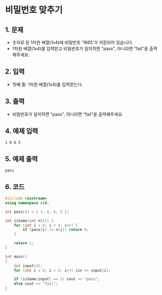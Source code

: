 # 비밀번호 맞추기 #

## 1. 문제
- 숫자로 된 1차원 배열(1x4)에 비밀번호 '1665'가 저장되어 있습니다.
- 1차원 배열(1x4)를 입력받고 비밀번호가 일치하면 "pass", 아니라면 "fail"을 출력해주세요.

## 2. 입력
- 첫째 줄: 1차원 배열(1x4)를 입력받는다.

## 3. 출력
- 비밀번호가 일치하면 "pass", 아니라면 "fail"을 출력해주세요.

## 4. 예제 입력
```
1 6 6 5
```

## 5. 예제 출력
```
pass
```

## 6. 코드
```c++
#include <iostream>
using namespace std;

int pass[4] = { 1, 6, 6, 5 };

int isSame(int n[4]) {
    for (int i = 0; i < 4; i++) {
        if (pass[i] != n[i]) return 0;
    }

    return 1;
}

int main()
{
    int input[4];
    for (int i = 0; i < 4; i++) cin >> input[i];

    if (isSame(input) == 1) cout << "pass";
    else cout << "fail";
}
```
